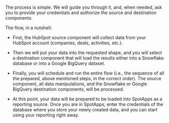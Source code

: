 The process is simple. We will guide you through it, and, when needed, ask you to provide your credentials and authorize the source and destination components.

The flow, in a nutshell:

- First, the HubSpot source component will collect data from your HubSpot account (companies, deals, activities, etc.). 

- Then we will put your data into the requested shape, and you will select a destination component that will load the results either into a Snowflake database or into a Google BigQuery dataset.

- Finally, you will schedule and run the entire flow (i.e., the sequence of all the prepared, above mentioned steps, in the correct order). The source component, all data manipulations, and the Snowflake or Google BigQuery destination components, will be processed.

- At this point, your data will be prepared to be loaded into SpotApps as a reporting source. Once you are in SpotApps, enter the credentials of the database where you store your newly created data, and you can start using your reporting right away.




